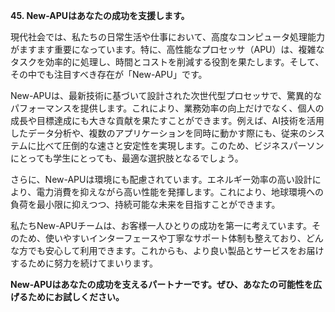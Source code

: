 **45. New-APUはあなたの成功を支援します。**

現代社会では、私たちの日常生活や仕事において、高度なコンピュータ処理能力がますます重要になっています。特に、高性能なプロセッサ（APU）は、複雑なタスクを効率的に処理し、時間とコストを削減する役割を果たします。そして、その中でも注目すべき存在が「New-APU」です。

New-APUは、最新技術に基づいて設計された次世代型プロセッサで、驚異的なパフォーマンスを提供します。これにより、業務効率の向上だけでなく、個人の成長や目標達成にも大きな貢献を果たすことができます。例えば、AI技術を活用したデータ分析や、複数のアプリケーションを同時に動かす際にも、従来のシステムに比べて圧倒的な速さと安定性を実現します。このため、ビジネスパーソンにとっても学生にとっても、最適な選択肢となるでしょう。

さらに、New-APUは環境にも配慮されています。エネルギー効率の高い設計により、電力消費を抑えながら高い性能を発揮します。これにより、地球環境への負荷を最小限に抑えつつ、持続可能な未来を目指すことができます。

私たちNew-APUチームは、お客様一人ひとりの成功を第一に考えています。そのため、使いやすいインターフェースや丁寧なサポート体制も整えており、どんな方でも安心して利用できます。これからも、より良い製品とサービスをお届けするために努力を続けてまいります。

**New-APUはあなたの成功を支えるパートナーです。ぜひ、あなたの可能性を広げるためにお試しください。**